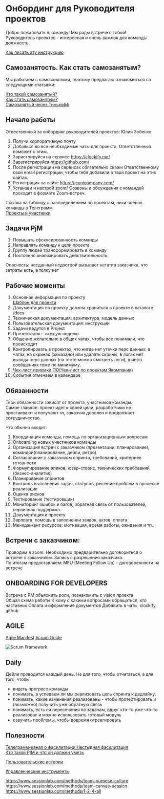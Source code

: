 # Онбординг для Руководителя проектов  

Добро пожаловать в команду! Мы рады встрече с тобой!  
Руководитель проектов - интересная и очень важная для команды должность.  

[Как писать эту инструкцию](https://www.markdownguide.org/basic-syntax/)

## Самозанятость. Как стать самозанятым?

Мы работаем с самозанятыми, поэтому предлагаю ознакомиться со следующими статьями:

[Кто такой самозанятый?](https://npd.nalog.ru/)  
[Как стать самозанятым?](https://npd.nalog.ru/#start)  
[Самозанятый через Тинькофф](https://www.tinkoff.ru/bank/help/general/self-employed/work/start/) 

## Начало работы

Отвественный за онбординг руководителей проектов: Юлия Зобенко

1. Получи корпоративную почту
2. Добавься во все необходимые чаты для проекта, Ответственный поможет с этим. 
3. Заристрируйся на сервисе https://clockify.me/ 
4. Зарегистрируйся https://github.com/
5. После регистрации на сервисах обязательно скажи Ответственному свой email регистрации, чтобы тебя добавили в твой проект на этих сайтах.
6. Регистрация на сайте https://iconicompany.com/
7. Установи и настрой zoom/ Созвоны и обсуждения с командой проходят в формате Zoom-встреч.

Ссылка на таблицу с распределением по проектам, ники членов команды в Телеграмм  
[Проекты и участники](https://docs.google.com/spreadsheets/d/1D6xG40p7n4ldzysEihfvp1yb9k9lEchiUSHg2klZYmg/edit#gid=0)

## Задачи PjM

1. Повышать сфокусированность команды
2. Направлять команду к цели проекта
3. Группу людей трансформировать в команду
4. Постоянно анализировать действительность

Опасность: несданный недострой вызывает негатив заказчика, что затраты есть, а толку нет

## Рабочие моменты

1. Основная информация по проекту  
[Шаблон для проекта](https://docs.google.com/spreadsheets/d/1_c3bkprnbTR1IlGSNF8EDjUYPLqem9ZN2urZYPAnI00/edit?usp=sharing)
2. Документация по проекту должна храниться в проекте в каталоге /docs  
  1. Техническая документация: архитектура, модель данных  
  2. Пользовательская документация: инструкции  
3. Задачи ведутся в Project  
4. Презентация – каждую неделю  
5. Общение желательно в общих чатах, чтобы все понимали, что происходит  
6. Контролировать в проектах, что нигде нет утечки перс данных: в чатах, на скринах (замазано) или удалять скрины, в логах нет вывода перс данных (на тесте можно смотреть логи), в инфо сообщениях тоже по минимуму.  
7. [Чек-лист приемки ПО(Чек-лист по проектам Якомпания)](https://docs.google.com/spreadsheets/d/1EeRGknuukswsnE7n9GpyW_BvaU9jPvUu2dtsEy_7VcQ/edit#gid=0)
8. События отмечаем в календаре  

## Обязанности

Твои обязанности зависят от проекта, участников команды.   
Самое главное: проект идет к своей цели, разработчики не простаивают и получают зп, заказчик доволен и продолжает сотрудничество.  

Что обычно входит:  
1. Координация команды, помощь по организационным вопросам
2. Onboarding новых участников команды
3. Организация встреч с заказчиком (презентации, планирование), командой(планирование, дейли, ретро).  
4. Согласование с заказчиком спринта, требований, критериев готовности  
5. Формулирование эпиков, юзер-сторис, технических требований (бизнес-аналитик)  
6. Планирование спринтов  
7. Контроль выполнения задач, статусов, решение проблем в процессе реализации  
8. Оценка рисков  
9. Тестирование (тестировщик)  
10. Мониторинг ошибок и багов, обратная связь от пользователей, первичная поддержка.  
11. Документация к проекту  
12. Зарплата: помощь в заполнении заявок, актов, оплата  
13. Менеджмент ресурсов: мотивация, время работы, ожидания и тп..  

## Встречи с заказчиком:

Проводим в zoom. Необходимо предварительно договориться о встрече с заказчиком.
Запись с разрешения заказчика.  
По итогам предоставляем: MFU (Meeting Follow Up) - договоренности на встрече  

## ONBOARDING FOR DEVELOPERS

Встреча с PM:объяснить роли, познакомить с vision проекта  
Общая схема работы
К кому с какими вопросами обращаться, кто наставник 
Оплата и оформление документов 
Добавить в чаты, clockify, github 

## AGILE

[Agile Manifest](https://agilemanifesto.org/iso/ru/manifesto.html)
[Scrum Guide](https://scrumguides.org/docs/scrumguide/v2020/2020-Scrum-Guide-Russian.pdf)

![Scrum Framework](/assets/images/scrum.png)

## Daily
Дейли проводится каждый день. Не для того, чтобы отчитаться, а для того, чтобы:  
- видеть прогресс команды  
- понимать, а успеваем ли мы реализовать цель спринта к дедлайну,  
- понимать, какие изменения реализованы - чтобы протестировать и (возможно) получить уже обратную связь  
- понимать, есть ли пересечения по задачам, вдруг кто-то уже что-то реализовал и можно использовать готовый модуль  
- озвучить проблемы, чтобы вовремя отреагировать  

## Полезности
[Телеграмм-канал о фасилитации Нестыдная фасилитация](https://t.me/no_shame_facilitation)  
[Кто такой PjM и что он должен уметь ](https://www.carrotquest.io/blog/project-manager/)  

[Пользовательские истории](https://habr.com/ru/company/akbarsdigital/blog/674904/)  

[Управленческие инструменты](https://youtube.com/playlist?list=PLwcwCfsfJlUYGNk1u5oGUvJ73YoU4MRvM)  

https://www.sessionlab.com/methods/team-purpose-culture
https://www.sessionlab.com/methods/team-canvas-session
https://www.sessionlab.com/methods/1-2-4-all

